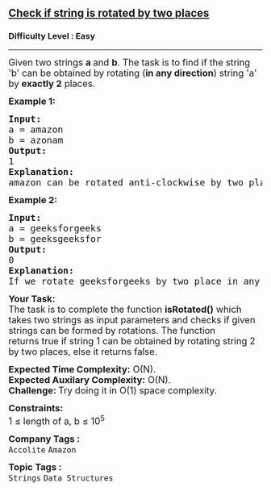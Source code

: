 <h2><a href="https://www.geeksforgeeks.org/problems/check-if-string-is-rotated-by-two-places-1587115620/1">Check if string is rotated by two places</a></h2><h3>Difficulty Level : Easy</h3><hr><div class="problems_problem_content__Xm_eO" style="user-select: auto;"><p style="user-select: auto;"><span style="font-size: 18px; user-select: auto;">Given two strings <strong style="user-select: auto;">a </strong>and <strong style="user-select: auto;">b</strong>. The task is to find if the string 'b' can be obtained by rotating</span><span style="font-size: 18px; user-select: auto;">&nbsp;</span><span style="font-size: 18px; user-select: auto;">(<strong style="user-select: auto;">in any direction</strong>)</span><span style="font-size: 18px; user-select: auto;"> </span><span style="font-size: 18px; user-select: auto;">string 'a' by </span><strong style="font-size: 18px; user-select: auto;">exactly 2</strong><span style="font-size: 18px; user-select: auto;"> places.</span></p>
<p style="user-select: auto;"><span style="font-size: 18px; user-select: auto;"><strong style="user-select: auto;">Example 1:</strong></span></p>
<pre style="user-select: auto;"><span style="font-size: 18px; user-select: auto;"><strong style="user-select: auto;">Input:
</strong>a = amazon
b = azonam
<strong style="user-select: auto;">Output: <br style="user-select: auto;"></strong>1<strong style="user-select: auto;">
Explanation: <br style="user-select: auto;"></strong>amazon can be rotated anti-clockwise by two places, which will make it as azonam.</span>
</pre>
<p style="user-select: auto;"><span style="font-size: 18px; user-select: auto;"><strong style="user-select: auto;">Example 2:</strong></span></p>
<pre style="user-select: auto;"><span style="font-size: 18px; user-select: auto;"><strong style="user-select: auto;">Input:
</strong>a = geeksforgeeks
b = geeksgeeksfor
<strong style="user-select: auto;">Output: <br style="user-select: auto;"></strong>0<strong style="user-select: auto;">
Explanation: <br style="user-select: auto;"></strong>If we rotate geeksforgeeks by two place in any direction, we won't get geeksgeeksfor.</span></pre>
<p style="user-select: auto;"><span style="font-size: 18px; user-select: auto;"><strong style="user-select: auto;">Your Task:</strong><br style="user-select: auto;">The task is to complete the function&nbsp;<strong style="user-select: auto;">isRotated()</strong> which takes two strings as input parameters and&nbsp;checks if given strings can be formed by rotations. The function returns&nbsp;true&nbsp;if string 1 can be obtained by rotating string 2 by two places, else it returns&nbsp;false.</span></p>
<p style="user-select: auto;"><span style="font-size: 18px; user-select: auto;"><strong style="user-select: auto;">Expected Time Complexity:</strong>&nbsp;O(N).<br style="user-select: auto;"><strong style="user-select: auto;">Expected Auxilary Complexity:</strong>&nbsp;O(N).<br style="user-select: auto;"><strong style="user-select: auto;">Challenge: </strong>Try doing it in O(1) space complexity.</span></p>
<p style="user-select: auto;"><span style="font-size: 18px; user-select: auto;"><strong style="user-select: auto;">Constraints:</strong><br style="user-select: auto;">1 ≤ length of a, b ≤ 10<sup style="user-select: auto;">5</sup></span></p></div><p><span style=font-size:18px><strong>Company Tags : </strong><br><code>Accolite</code>&nbsp;<code>Amazon</code>&nbsp;<br><p><span style=font-size:18px><strong>Topic Tags : </strong><br><code>Strings</code>&nbsp;<code>Data Structures</code>&nbsp;